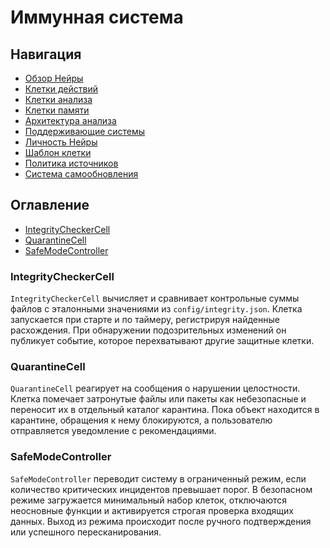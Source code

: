 # Иммунная система

## Навигация
- [Обзор Нейры](README.md)
- [Клетки действий](cells/action-cells.md)
- [Клетки анализа](cells/analysis-cells.md)
- [Клетки памяти](cells/memory-cells.md)
- [Архитектура анализа](system/analysis-architecture.md)
- [Поддерживающие системы](system/support-systems.md)
- [Личность Нейры](meta/personality.md)
- [Шаблон клетки](cells/cell-template.md)
- [Политика источников](system/source-policy.md)
- [Система самообновления](system/self-updating-system.md)

## Оглавление
- [IntegrityCheckerCell](#integritycheckercell)
- [QuarantineCell](#quarantinecell)
- [SafeModeController](#safemodecontroller)

### IntegrityCheckerCell
`IntegrityCheckerCell` вычисляет и сравнивает контрольные суммы файлов с эталонными значениями из `config/integrity.json`. Клетка запускается при старте и по таймеру, регистрируя найденные расхождения. При обнаружении подозрительных изменений он публикует событие, которое перехватывают другие защитные клетки.

### QuarantineCell
`QuarantineCell` реагирует на сообщения о нарушении целостности. Клетка помечает затронутые файлы или пакеты как небезопасные и переносит их в отдельный каталог карантина. Пока объект находится в карантине, обращения к нему блокируются, а пользователю отправляется уведомление с рекомендациями.

### SafeModeController
`SafeModeController` переводит систему в ограниченный режим, если количество критических инцидентов превышает порог. В безопасном режиме загружается минимальный набор клеток, отключаются неосновные функции и активируется строгая проверка входящих данных. Выход из режима происходит после ручного подтверждения или успешного пересканирования.

